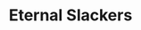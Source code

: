 ---
layout: landing
title: Eternal Slackers
sections:
  - id: Header
    content: |
      # About
      ## By Slacking Za
      ### Eternal Slackers
---